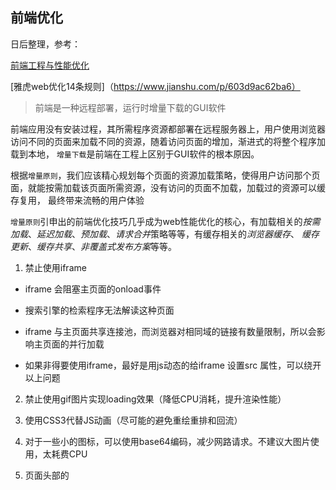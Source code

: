 ## 前端优化

日后整理，参考：

[前端工程与性能优化](https://github.com/fouber/blog/issues/3)

[雅虎web优化14条规则]（https://www.jianshu.com/p/603d9ac62ba6）

> 前端是一种远程部署，运行时增量下载的GUI软件

前端应用没有安装过程，其所需程序资源都部署在远程服务器上，用户使用浏览器访问不同的页面来加载不同的资源，随着访问页面的增加，渐进式的将整个程序加载到本地，
`增量下载`是前端在工程上区别于GUI软件的根本原因。

根据`增量原则`，我们应该精心规划每个页面的资源加载策略，使得用户访问那个页面，就能按需加载该页面所需资源，没有访问的页面不加载，加载过的资源可以缓存复用，
最终带来流畅的用户体验

`增量原则`引申出的前端优化技巧几乎成为web性能优化的核心，有加载相关的*按需加载*、*延迟加载*、*预加载*、*请求合并*策略等等，有缓存相关的*浏览器缓存*、
*缓存更新*、*缓存共享*、*非覆盖式发布方案*等等。

1. 禁止使用iframe

* iframe 会阻塞主页面的onload事件

* 搜索引擎的检索程序无法解读这种页面

* iframe 与主页面共享连接池，而浏览器对相同域的链接有数量限制，所以会影响主页面的并行加载

* 如果非得要使用iframe，最好是用js动态的给iframe 设置src 属性，可以绕开以上问题

2. 禁止使用gif图片实现loading效果（降低CPU消耗，提升渲染性能）

3. 使用CSS3代替JS动画（尽可能的避免重绘重排和回流）

4. 对于一些小的图标，可以使用base64编码，减少网路请求。不建议大图片使用，太耗费CPU

5. 页面头部的<script>标签会阻塞页面加载解析与渲染（js线程与渲染线程是共用一个线程的）
  
6. 合理设置缓存（服务器端缓存：CDN，浏览器缓存：强缓存和若缓存）

7. 用innerHTML代替dom操作，减少dom操作次数。

8. 缓存ajax的请求结果，减少请求数

9. 缓存dom的查询结果，减少dom操作

10. 避免使用CSS expression

*统一思路*
> 普通网站优化的统一思路：尽量向前端优化，减少数据库操作，减少磁盘IO
> 向前端优化是指，在不影响功能与体验的前提下，能在浏览器完成的就不要再服务器端完成。
> 能在缓存服务器上取得的就不要到应用服务器

### 雅虎web优化14条规则

1. 减少 HTTP请求

> 减少HTTP请求的方式有很多，常用的有CSS sprites、合并CSS和js文件、本地图片等。这条规则可以改善首次访问网站的响应时间。
>> `css sprites` : 一种网页图片应用处理方式，他允许将一个网页所涉及的所有零星图片都包含到一张大图中去，这样一来，当访问网页时，图片就不会像以前那样一副一副的慢慢显示出来。对于当前的网络速度而言，不高于200kb的单张图片的载入时间基本上差不多的。

2. 使用CDN

> 当显示一个网页时，绝大多数的响应时间都花在了加载网页中的资源上，只有少量时间用来下载html文档。如果应用服务器离用户很近，则一次http请求的响应时间就会很短。CDN即内容分发网络，是一组分布在不同地理位置上的web服务器，每个web服务器都拥有网站资源的一份拷贝，当用户访问网站时，可以从离用户最近的web服务器上加载所需的资源。

3. 添加expires 头

> expires 是HTTP1.0提出的一个表示资源过期时间的header，它表示的是绝对时间，由服务端返回。当服务器的时间与客户端相差很大时，那是误差就会很大，HTTP1.1提出的cache-control：max-age= 相对时间/s 主要是用来解决这个问题。

4. 启用Gzip

> 客户端可以通过HTTP 请求头中的 Accept-Encoding来标识对压缩的支持（Accept-Encoding:gzip/compress/deflate/br），服务器看到请求中有这个头，就会使用客户端列出的一种压缩方法来压缩响应。大多数网站使用gzip来压缩html

5. 将CSS放在文档的顶部

> 将CSS放在文档的底部会发生无样式闪烁，因为浏览器会先加载html，再加载CSS，会出现一段没有任何样式的白屏时间，而将css放在底部不会出现这个问题。

6. 将script放在文档顶部

> 由于浏览器是单线程的，js引擎和渲染引擎共用一个线程，将js脚本放在文档的顶部，浏览器对js的加载和解析会阻塞渲染引擎，停止页面渲染。此外，http1.1规范建议浏览器对每个主机开启2个并行下载，而一些高版本的浏览器（firefox/chrome）支持的并行下载数为6个，js 会阻塞并行下载。

7. 避免 CSS expression

> CSS具备求值计算能力，而页面发生 repaint时， CSS expression会影响页面的加载时间

8. 使用外联的CSS和JS

> 实现样式、结构和行为的分离，减小整个页面的大小，同时有利于文件缓存。

9. 减小DNS查询

> 通过设置HTTP请求头 Connection: Keep-Alive（close：关闭），和使用适当数量的域名，来减少DNS查询

10. 精简JS和CSS 文件

> 进行代码混淆可以压缩文件的大小，使用grunt和gulp 等构建工具可以自动化的完成

11. 避免重定向

> 重定向将一个url重新路由到另一个url. 重定向有多重，比如，301--永久重定向，302--临时重定向， 304--not modified。在URL的结尾处加上斜线（/），可以避免一部分重定向。

12. 移除重复的脚本

13. 配置 Etag

> Etag 是资源在服务器的唯一标识（生成规则由服务器决定），默认是对文件的索引节点（INode）、大小（size）、最后修改时间（mtime）进行hash得到的。
> Etag 是协商缓存的的一个请求头标志，主要是用来解决 Last-Modified 最大精度为秒所带来的问题

14. 缓存AJAX请求




